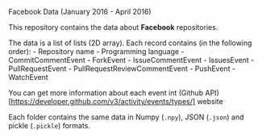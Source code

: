 Facebook Data (January 2016 - April 2016)

This repository contains the data about **Facebook** repositories.

The data is a list of lists (2D array). Each record contains (in the following order):
    - Repository name
    - Programming language
    - CommitCommentEvent
    - ForkEvent
    - IssueCommentEvent
    - IssuesEvent
    - PullRequestEvent
    - PullRequestReviewCommentEvent
    - PushEvent
    - WatchEvent

You can get more information about each event int (Github API)[https://developer.github.com/v3/activity/events/types/] website

Each folder contains the same data in Numpy (`.npy`), JSON (`.json`) and pickle (`.pickle`) formats.